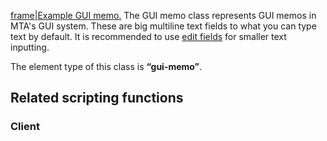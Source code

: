[frame|Example GUI memo.](/docs/image-gui-memo.png.md "wikilink") The GUI memo class represents GUI memos in MTA's GUI system. These are big multiline text fields to what you can type text by default. It is recommended to use [edit fields](/docs/element/gui/edit_field.md "wikilink") for smaller text inputting.

The element type of this class is **“gui-memo”**.

Related scripting functions
---------------------------

### Client
